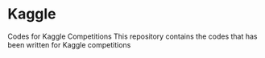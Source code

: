 # Kaggle
Codes for Kaggle Competitions
This repository contains the codes that has been written for Kaggle competitions
